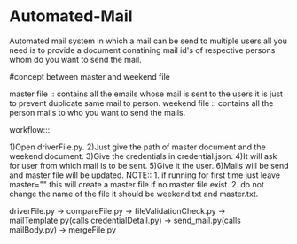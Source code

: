 # Automated-Mail
Automated mail system in which a mail can be send to multiple users all you need is to provide a document conatining mail id's of respective persons whom do you want to send the mail.




#concept between master and weekend file

master file :: contains all the emails whose mail is sent to the users it is just to prevent duplicate same mail to person.
weekend file :: contains all the person mails to who you want to send the mails. 


workflow:::

1)Open driverFile.py.
2)Just give the path of master document and the weekend document.
3)Give the credentials in credential.json.
4)It will ask for user from which mail is to be sent.
5)Give it the user.
6)Mails will be send and master file will be updated.
NOTE:: 1. if running for first time just leave master="" this will create a master file if no master file exist.
       2. do not change the name of the file it should be weekend.txt and master.txt.


driverFile.py -> compareFile.py -> fileValidationCheck.py -> mailTemplate.py(calls credentialDetail.py) -> send_mail.py(calls mailBody.py) -> mergeFile.py
